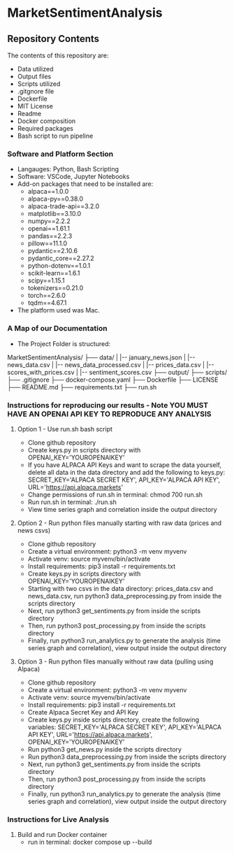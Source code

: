 # MarketSentimentAnalysis
## Repository Contents
The contents of this repository are: 
- Data utilized
- Output files
- Scripts utilized
- .gitgnore file
- Dockerfile
- MIT License
- Readme
- Docker composition
- Required packages
- Bash script to run pipeline
  
### Software and Platform Section
- Langauges: Python, Bash Scripting
- Software: VSCode, Jupyter Notebooks
- Add-on packages that need to be installed are:
  - alpaca==1.0.0
  - alpaca-py==0.38.0
  - alpaca-trade-api==3.2.0
  - matplotlib==3.10.0
  - numpy==2.2.2
  - openai==1.61.1
  - pandas==2.2.3
  - pillow==11.1.0
  - pydantic==2.10.6
  - pydantic_core==2.27.2
  - python-dotenv==1.0.1
  - scikit-learn==1.6.1
  - scipy==1.15.1
  - tokenizers==0.21.0
  - torch==2.6.0
  - tqdm==4.67.1
- The platform used was Mac.
### A Map of our Documentation
- The Project Folder is structured:
  
MarketSentimentAnalysis/
├── data/
|   |-- january_news.json
|   |-- news_data.csv
|   |-- news_data_processed.csv
|   |-- prices_data.csv
|   |-- scores_with_prices.csv
|   |-- sentiment_scores.csv
├── output/
├── scripts/
├── .gitignore
├── docker-compose.yaml
├── Dockerfile
├── LICENSE
├── README.md
├── requirements.txt
├── run.sh


### Instructions for reproducing our results - Note YOU MUST HAVE AN OPENAI API KEY TO REPRODUCE ANY ANALYSIS
1) Option 1 - Use run.sh bash script
   - Clone github repository
   - Create keys.py in scripts directory with OPENAI_KEY='YOUROPENAIKEY'
   - If you have ALPACA API Keys and want to scrape the data yourself, delete all data in the data directory and add the following to keys.py: SECRET_KEY='ALPACA SECRET KEY', API_KEY='ALPACA API KEY', URL='https://api.alpaca.markets'
   - Change permissions of run.sh in terminal: chmod 700 run.sh
   - Run run.sh in terminal: ./run.sh
   - View time series graph and correlation inside the output directory
   
2) Option 2 - Run python files manually starting with raw data (prices and news csvs)
   - Clone github repository
   - Create a virtual environment: python3 -m venv myvenv
   - Activate venv: source myvenv/bin/activate
   - Install requirements: pip3 install -r requirements.txt
   - Create keys.py in scripts directory with OPENAI_KEY='YOUROPENAIKEY'
   - Starting with two csvs in the data directory: prices_data.csv and news_data.csv, run python3 data_preprocessing.py from inside the scripts directory
   - Next, run python3 get_sentiments.py from inside the scripts directory
   - Then, run python3 post_processing.py from inside the scripts directory
   - Finally, run python3 run_analytics.py to generate the analysis (time series graph and correlation), view output inside the output directory

3) Option 3 - Run python files manually without raw data (pulling using Alpaca)
   - Clone github repository
   - Create a virtual environment: python3 -m venv myvenv
   - Activate venv: source myvenv/bin/activate
   - Install requirements: pip3 install -r requirements.txt
   - Create Alpaca Secret Key and API Key
   - Create keys.py inside scripts directory, create the following variables: SECRET_KEY='ALPACA SECRET KEY', API_KEY='ALPACA API KEY', URL='https://api.alpaca.markets', OPENAI_KEY='YOUROPENAIKEY'
   - Run python3 get_news.py inside the scripts directory
   - Run python3 data_preprocessing.py from inside the scripts directory
   - Next, run python3 get_sentiments.py from inside the scripts directory
   - Then, run python3 post_processing.py from inside the scripts directory
   - Finally, run python3 run_analytics.py to generate the analysis (time series graph and correlation), view output inside the output directory

### Instructions for Live Analysis
1) Build and run Docker container
   - run in terminal: docker compose up --build

